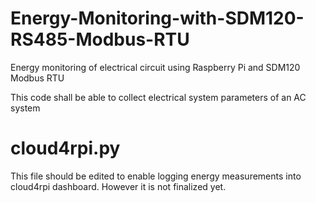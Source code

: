 # Energy-Monitoring-with-SDM120-RS485-Modbus-RTU
Energy monitoring of electrical circuit using Raspberry Pi and SDM120 Modbus RTU

This code shall be able to collect electrical system parameters of an AC system

# cloud4rpi.py 
This file should be edited to enable logging energy measurements into cloud4rpi dashboard. However it is not finalized yet.
